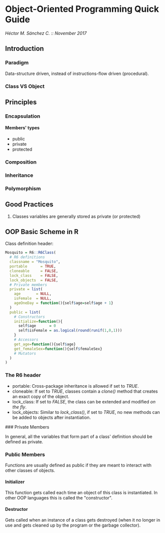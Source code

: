 # Object-Oriented Programming Quick Guide

_Héctor M. Sánchez C. :: November 2017_

## Introduction

### Paradigm

Data-structure driven, instead of instructions-flow driven (procedural).

### Class VS Object


## Principles

### Encapsulation

#### Members' types

* public
* private
* protected

### Composition

### Inheritance

### Polymorphism


## Good Practices

1. Classes variables are generally stored as private (or protected)

## OOP Basic Scheme in R

Class definition header:

```R
Mosquito = R6::R6Class(
  # R6 definitions
  classname = "Mosquito",
  portable      = TRUE,
  cloneable     = FALSE,
  lock_class    = FALSE,
  lock_objects  = FALSE,
  # Private members
  private = list(
    age       = NULL,
    isFemale  = NULL,
    ageOneDay = function(){self$age=self$age + 1}
  )
  public = list(
    # Constructors
    initialize=function(){
      self$age      = 0
      self$isFemale = as.logical(round(runif(1,0,1)))
    }
    # Accessors
    get_age=function(){self$age}
    get_femaleSex=function(){self$femaleSex}
    # Mutators
  )
)
```

### The R6 header

* portable: Cross-package inheritance is allowed if set to *TRUE*.
* cloneable: If set to *TRUE*, classes contain a _clone()_ method that creates an exact copy of the object.
* lock_class: If set to *FALSE*, the class can be extended and modified _on the fly_.
* lock_objects: Similar to _lock_class()_, if set to *TRUE*, no new methods can be added to objects after instantiation.

### Private Members

In general, all the variables that form part of a class' definition should be defined as private.

### Public Members

Functions are usually defined as public if they are meant to interact with other classes of objects.

#### Initializer

This function gets called each time an object of this class is instantiated. In other OOP languages this is called the "constructor".

#### Destructor

Gets called when an instance of a class gets destroyed (when it no longer in use and gets cleaned up by the program or the garbage collector).